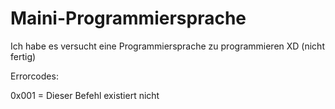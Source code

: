 # Maini-Programmiersprache
Ich habe es versucht eine Programmiersprache zu programmieren XD (nicht fertig)

Errorcodes:

0x001 = Dieser Befehl existiert nicht
